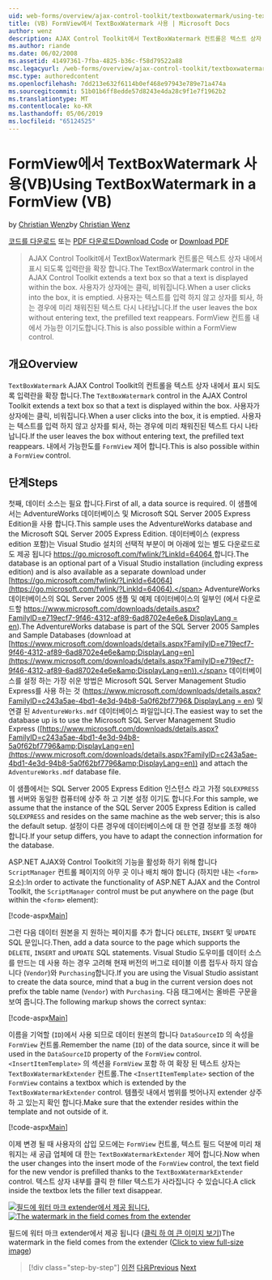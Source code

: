 ```yaml
---
uid: web-forms/overview/ajax-control-toolkit/textboxwatermark/using-textboxwatermark-in-a-formview-vb
title: (VB) FormView에서 TextBoxWatermark 사용 | Microsoft Docs
author: wenz
description: AJAX Control Toolkit에서 TextBoxWatermark 컨트롤은 텍스트 상자 내에서 표시 되도록 입력란을 확장 합니다. 상자에 사용자가 클릭 하 고 있나요...
ms.author: riande
ms.date: 06/02/2008
ms.assetid: 41497361-7fba-4825-b36c-f58d79522a88
msc.legacyurl: /web-forms/overview/ajax-control-toolkit/textboxwatermark/using-textboxwatermark-in-a-formview-vb
msc.type: authoredcontent
ms.openlocfilehash: 7dd213e632f6114b0ef468e97943e789e71a474a
ms.sourcegitcommit: 51b01b6ff8edde57d8243e4da28c9f1e7f1962b2
ms.translationtype: MT
ms.contentlocale: ko-KR
ms.lasthandoff: 05/06/2019
ms.locfileid: "65124525"
---
```

# <a name="using-textboxwatermark-in-a-formview-vb"></a><span data-ttu-id="ddc10-104">FormView에서 TextBoxWatermark 사용(VB)</span><span class="sxs-lookup"><span data-stu-id="ddc10-104">Using TextBoxWatermark in a FormView (VB)</span></span>

<span data-ttu-id="ddc10-105">by [Christian Wenz](https://github.com/wenz)</span><span class="sxs-lookup"><span data-stu-id="ddc10-105">by [Christian Wenz](https://github.com/wenz)</span></span>

<span data-ttu-id="ddc10-106">[코드를 다운로드](http://download.microsoft.com/download/9/3/f/93f8daea-bebd-4821-833b-95205389c7d0/TextBoxWatermark1.vb.zip) 또는 [PDF 다운로드](http://download.microsoft.com/download/b/6/a/b6ae89ee-df69-4c87-9bfb-ad1eb2b23373/textboxwatermark1VB.pdf)</span><span class="sxs-lookup"><span data-stu-id="ddc10-106">[Download Code](http://download.microsoft.com/download/9/3/f/93f8daea-bebd-4821-833b-95205389c7d0/TextBoxWatermark1.vb.zip) or [Download PDF](http://download.microsoft.com/download/b/6/a/b6ae89ee-df69-4c87-9bfb-ad1eb2b23373/textboxwatermark1VB.pdf)</span></span>

> <span data-ttu-id="ddc10-107">AJAX Control Toolkit에서 TextBoxWatermark 컨트롤은 텍스트 상자 내에서 표시 되도록 입력란을 확장 합니다.</span><span class="sxs-lookup"><span data-stu-id="ddc10-107">The TextBoxWatermark control in the AJAX Control Toolkit extends a text box so that a text is displayed within the box.</span></span> <span data-ttu-id="ddc10-108">사용자가 상자에는 클릭, 비워집니다.</span><span class="sxs-lookup"><span data-stu-id="ddc10-108">When a user clicks into the box, it is emptied.</span></span> <span data-ttu-id="ddc10-109">사용자는 텍스트를 입력 하지 않고 상자를 퇴사, 하는 경우에 미리 채워진된 텍스트 다시 나타납니다.</span><span class="sxs-lookup"><span data-stu-id="ddc10-109">If the user leaves the box without entering text, the prefilled text reappears.</span></span> <span data-ttu-id="ddc10-110">FormView 컨트롤 내에서 가능한 이기도합니다.</span><span class="sxs-lookup"><span data-stu-id="ddc10-110">This is also possible within a FormView control.</span></span>

## <a name="overview"></a><span data-ttu-id="ddc10-111">개요</span><span class="sxs-lookup"><span data-stu-id="ddc10-111">Overview</span></span>

<span data-ttu-id="ddc10-112">`TextBoxWatermark` AJAX Control Toolkit의 컨트롤을 텍스트 상자 내에서 표시 되도록 입력란을 확장 합니다.</span><span class="sxs-lookup"><span data-stu-id="ddc10-112">The `TextBoxWatermark` control in the AJAX Control Toolkit extends a text box so that a text is displayed within the box.</span></span> <span data-ttu-id="ddc10-113">사용자가 상자에는 클릭, 비워집니다.</span><span class="sxs-lookup"><span data-stu-id="ddc10-113">When a user clicks into the box, it is emptied.</span></span> <span data-ttu-id="ddc10-114">사용자는 텍스트를 입력 하지 않고 상자를 퇴사, 하는 경우에 미리 채워진된 텍스트 다시 나타납니다.</span><span class="sxs-lookup"><span data-stu-id="ddc10-114">If the user leaves the box without entering text, the prefilled text reappears.</span></span> <span data-ttu-id="ddc10-115">내에서 가능한도를 `FormView` 제어 합니다.</span><span class="sxs-lookup"><span data-stu-id="ddc10-115">This is also possible within a `FormView` control.</span></span>

## <a name="steps"></a><span data-ttu-id="ddc10-116">단계</span><span class="sxs-lookup"><span data-stu-id="ddc10-116">Steps</span></span>

<span data-ttu-id="ddc10-117">첫째, 데이터 소스는 필요 합니다.</span><span class="sxs-lookup"><span data-stu-id="ddc10-117">First of all, a data source is required.</span></span> <span data-ttu-id="ddc10-118">이 샘플에서는 AdventureWorks 데이터베이스 및 Microsoft SQL Server 2005 Express Edition을 사용 합니다.</span><span class="sxs-lookup"><span data-stu-id="ddc10-118">This sample uses the AdventureWorks database and the Microsoft SQL Server 2005 Express Edition.</span></span> <span data-ttu-id="ddc10-119">데이터베이스 (express edition 포함)는 Visual Studio 설치의 선택적 부분이 며 아래에 있는 별도 다운로드로도 제공 됩니다 [ https://go.microsoft.com/fwlink/?LinkId=64064 ](https://go.microsoft.com/fwlink/?LinkId=64064)합니다.</span><span class="sxs-lookup"><span data-stu-id="ddc10-119">The database is an optional part of a Visual Studio installation (including express edition) and is also available as a separate download under [https://go.microsoft.com/fwlink/?LinkId=64064](https://go.microsoft.com/fwlink/?LinkId=64064).</span></span> <span data-ttu-id="ddc10-120">AdventureWorks 데이터베이스의 SQL Server 2005 샘플 및 예제 데이터베이스의 일부인 (에서 다운로드할 [ https://www.microsoft.com/downloads/details.aspx?FamilyID=e719ecf7-9f46-4312-af89-6ad8702e4e6e&amp; DisplayLang = en](https://www.microsoft.com/downloads/details.aspx?FamilyID=e719ecf7-9f46-4312-af89-6ad8702e4e6e&amp;DisplayLang=en)).</span><span class="sxs-lookup"><span data-stu-id="ddc10-120">The AdventureWorks database is part of the SQL Server 2005 Samples and Sample Databases (download at [https://www.microsoft.com/downloads/details.aspx?FamilyID=e719ecf7-9f46-4312-af89-6ad8702e4e6e&amp;DisplayLang=en](https://www.microsoft.com/downloads/details.aspx?FamilyID=e719ecf7-9f46-4312-af89-6ad8702e4e6e&amp;DisplayLang=en)).</span></span> <span data-ttu-id="ddc10-121">데이터베이스를 설정 하는 가장 쉬운 방법은 Microsoft SQL Server Management Studio Express를 사용 하는 것 ([https://www.microsoft.com/downloads/details.aspx?FamilyID=c243a5ae-4bd1-4e3d-94b8-5a0f62bf7796&amp; DisplayLang = en](https://www.microsoft.com/downloads/details.aspx?FamilyID=c243a5ae-4bd1-4e3d-94b8-5a0f62bf7796&amp;DisplayLang=en)) 및 연결 된 `AdventureWorks.mdf` 데이터베이스 파일입니다.</span><span class="sxs-lookup"><span data-stu-id="ddc10-121">The easiest way to set the database up is to use the Microsoft SQL Server Management Studio Express ([https://www.microsoft.com/downloads/details.aspx?FamilyID=c243a5ae-4bd1-4e3d-94b8-5a0f62bf7796&amp;DisplayLang=en](https://www.microsoft.com/downloads/details.aspx?FamilyID=c243a5ae-4bd1-4e3d-94b8-5a0f62bf7796&amp;DisplayLang=en)) and attach the `AdventureWorks.mdf` database file.</span></span>

<span data-ttu-id="ddc10-122">이 샘플에서는 SQL Server 2005 Express Edition 인스턴스 라고 가정 `SQLEXPRESS` 웹 서버와 동일한 컴퓨터에 상주 하 고 기본 설정 이기도 합니다.</span><span class="sxs-lookup"><span data-stu-id="ddc10-122">For this sample, we assume that the instance of the SQL Server 2005 Express Edition is called `SQLEXPRESS` and resides on the same machine as the web server; this is also the default setup.</span></span> <span data-ttu-id="ddc10-123">설정이 다른 경우에 데이터베이스에 대 한 연결 정보를 조정 해야 합니다.</span><span class="sxs-lookup"><span data-stu-id="ddc10-123">If your setup differs, you have to adapt the connection information for the database.</span></span>

<span data-ttu-id="ddc10-124">ASP.NET AJAX와 Control Toolkit의 기능을 활성화 하기 위해 합니다 `ScriptManager` 컨트롤 페이지의 아무 곳 이나 배치 해야 합니다 (하지만 내는 `<form>` 요소):</span><span class="sxs-lookup"><span data-stu-id="ddc10-124">In order to activate the functionality of ASP.NET AJAX and the Control Toolkit, the `ScriptManager` control must be put anywhere on the page (but within the `<form>` element):</span></span>

[!code-aspx[Main](using-textboxwatermark-in-a-formview-vb/samples/sample1.aspx)]

<span data-ttu-id="ddc10-125">그런 다음 데이터 원본을 지 원하는 페이지를 추가 합니다 `DELETE`, `INSERT` 및 `UPDATE` SQL 문입니다.</span><span class="sxs-lookup"><span data-stu-id="ddc10-125">Then, add a data source to the page which supports the `DELETE`, `INSERT` and `UPDATE` SQL statements.</span></span> <span data-ttu-id="ddc10-126">Visual Studio 도우미를 데이터 소스를 만드는 데 사용 하는 경우 고려해 현재 버전의 버그로 테이블 이름 접두사 하지 않습니다 (`Vendor`)와 `Purchasing`합니다.</span><span class="sxs-lookup"><span data-stu-id="ddc10-126">If you are using the Visual Studio assistant to create the data source, mind that a bug in the current version does not prefix the table name (`Vendor`) with `Purchasing`.</span></span> <span data-ttu-id="ddc10-127">다음 태그에서는 올바른 구문을 보여 줍니다.</span><span class="sxs-lookup"><span data-stu-id="ddc10-127">The following markup shows the correct syntax:</span></span>

[!code-aspx[Main](using-textboxwatermark-in-a-formview-vb/samples/sample2.aspx)]

<span data-ttu-id="ddc10-128">이름을 기억할 (`ID`)에서 사용 되므로 데이터 원본의 합니다 `DataSourceID` 의 속성을 `FormView` 컨트롤.</span><span class="sxs-lookup"><span data-stu-id="ddc10-128">Remember the name (`ID`) of the data source, since it will be used in the `DataSourceID` property of the `FormView` control.</span></span> <span data-ttu-id="ddc10-129">`<InsertItemTemplate>` 의 섹션을 `FormView` 포함 하 여 확장 된 텍스트 상자는 `TextBoxWatermarkExtender` 컨트롤.</span><span class="sxs-lookup"><span data-stu-id="ddc10-129">The `<InsertItemTemplate>` section of the `FormView` contains a textbox which is extended by the `TextBoxWatermarkExtender` control.</span></span> <span data-ttu-id="ddc10-130">템플릿 내에서 범위를 벗어나지 extender 상주 하 고 있는지 확인 합니다.</span><span class="sxs-lookup"><span data-stu-id="ddc10-130">Make sure that the extender resides within the template and not outside of it.</span></span>

[!code-aspx[Main](using-textboxwatermark-in-a-formview-vb/samples/sample3.aspx)]

<span data-ttu-id="ddc10-131">이제 변경 될 때 사용자의 삽입 모드에는 `FormView` 컨트롤, 텍스트 필드 덕분에 미리 채워지는 새 공급 업체에 대 한는 `TextBoxWatermarkExtender` 제어 합니다.</span><span class="sxs-lookup"><span data-stu-id="ddc10-131">Now when the user changes into the insert mode of the `FormView` control, the text field for the new vendor is prefilled thanks to the `TextBoxWatermarkExtender` control.</span></span> <span data-ttu-id="ddc10-132">텍스트 상자 내부를 클릭 한 filler 텍스트가 사라집니다 수 있습니다.</span><span class="sxs-lookup"><span data-stu-id="ddc10-132">A click inside the textbox lets the filler text disappear.</span></span>

<span data-ttu-id="ddc10-133">[![필드에 워터 마크 extender에서 제공 됩니다.](using-textboxwatermark-in-a-formview-vb/_static/image2.png)](using-textboxwatermark-in-a-formview-vb/_static/image1.png)</span><span class="sxs-lookup"><span data-stu-id="ddc10-133">[![The watermark in the field comes from the extender](using-textboxwatermark-in-a-formview-vb/_static/image2.png)](using-textboxwatermark-in-a-formview-vb/_static/image1.png)</span></span>

<span data-ttu-id="ddc10-134">필드에 워터 마크 extender에서 제공 됩니다 ([클릭 하 여 큰 이미지 보기](using-textboxwatermark-in-a-formview-vb/_static/image3.png))</span><span class="sxs-lookup"><span data-stu-id="ddc10-134">The watermark in the field comes from the extender ([Click to view full-size image](using-textboxwatermark-in-a-formview-vb/_static/image3.png))</span></span>

> [!div class="step-by-step"]
> <span data-ttu-id="ddc10-135">[이전](using-textboxwatermark-with-validation-controls-cs.md)
> [다음](using-textboxwatermark-with-validation-controls-vb.md)</span><span class="sxs-lookup"><span data-stu-id="ddc10-135">[Previous](using-textboxwatermark-with-validation-controls-cs.md)
[Next](using-textboxwatermark-with-validation-controls-vb.md)</span></span>

